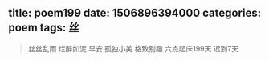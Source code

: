 title: poem199
date: 1506896394000
categories: poem
tags: 丝
---
> 丝丝乱雨
烂醉如泥
早安
孤独小美
格致别趣
六点起床199天 迟到7天